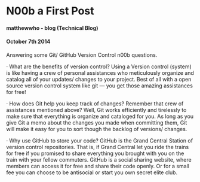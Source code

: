# N00b a First Post
#### matthewwho - blog (Technical Blog)
#### October 7th 2014

Answering some Git/ GitHub Version Control n00b questions.

· What are the benefits of version control?
Using a Version control (system) is like having a crew of personal assistances who meticulously organize and catalog all of your updates/ changes to your project.  Best of all with a open source version control system like git — you get those amazing assistances for free!

· How does Git help you keep track of changes?
Remember that crew of assistances mentioned above?  Well, Git works efficiently and tirelessly to make sure that everything is organize and cataloged for you.  As long as you give Git a memo about the changes you made when committing them, Git will make it easy for you to sort though the backlog of versions/ changes.

· Why use GitHub to store your code?
GitHub is the Grand Central Station of version control repositories.   That is, if Grand Central let you ride the trains for free if you promised to share everything you brought with you on the train with your fellow commuters.  GitHub is a social sharing website, where members can access it for free and share their code openly.  Or for a small fee you can choose to be antisocial or start you own secret elite club.